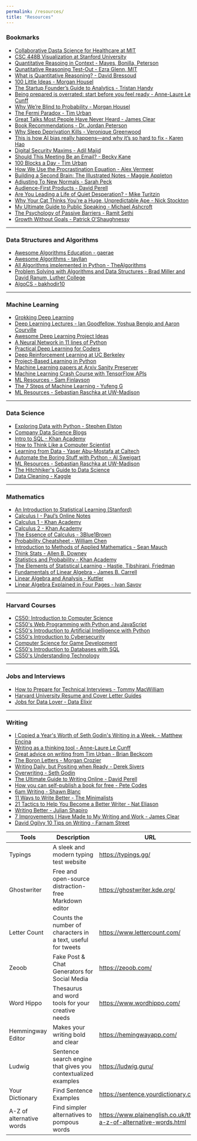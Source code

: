 ```yaml
---
permalink: /resources/
title: "Resources"
---
```


  <h3>Bookmarks</h3>
  <ul>
    <li>
      <a href="https://openlearninglibrary.mit.edu/courses/course-v1:MITx+HST.953x+3T2020/course/" target="_blank">Collaborative Dasta Science for Healthcare at MIT</a>
    </li>
    <li>
      <a href="https://web.stanford.edu/class/archive/cs/cs448b/cs448b.1166/cgi-bin/wiki/index.php?title=Main_Page" target="_blank">CSC 448B Visualization at Stanford University</a>
    </li>
    <li>
      <a href="http://www.uwyo.edu/wisdome/_files/documents/QRinContext_MayesPeterson.pdf" target="_blank">Quantitative Reasoing in Context - Mayes, Bonilla, Peterson</a>
    </li>
      <li>
      <a href="https://web.mit.edu/eglenn/www/QR/QR_Review_Web/Review_Handout_Web.html" target="_blank">Qunatitative Reasoning Test-Out - Ezra Glenn, MIT</a>
    </li>
      <li>
      <a href="https://www.mathvalues.org/masterblog/what-is-quantitative-reasoning" target="_blank">What is Quantitative Reasoning? - David Bressoud</a>
    </li>
    <li>
      <a href="https://collabfund.com/blog/100-little-ideas/" target="_blank">100 Little Ideas - Morgan Housel</a>
    </li>
    <li>
      <a href="https://thinkgrowth.org/the-startup-founders-guide-to-analytics-1d2176f20ac1" target="_blank">The Startup Founder’s Guide to Analytics - Tristan Handy</a>
    </li>
    <li>
      <a href="https://nesslabs.com/start-now" target="_blank">Being prepared is overrated: start before you feel ready - Anne-Laure Le Cunff</a>
    </li>
    <li>
      <a href="https://collabfund.com/blog/why-were-blind-to-probability/" target="_blank">Why We’re Blind to Probability - Morgan Housel</a>
    </li>
    <li>
      <a href="https://waitbutwhy.com/2014/05/fermi-paradox.html" target="_blank">The Fermi Paradox - Tim Urban</a>
    </li>
    <li>
      <a href="https://jamesclear.com/great-speeches" target="_blank">Great Talks Most People Have Never Heard - James Clear</a>
    </li>
    <li>
      <a href="https://www.jordanbpeterson.com/great-books/" target="_blank">Book Recommendations - Dr. Jordan Peterson</a>
    </li>
    <li>
      <a href="https://www.quantamagazine.org/why-sleep-deprivation-kills-20200604/" target="_blank">Why Sleep Deprivation Kills - Veronique Greenwood</a>
    </li>
    <li>
      <a href="https://www.technologyreview.com/2019/02/04/137602/this-is-how-ai-bias-really-happensand-why-its-so-hard-to-fix/" target="_blank">This is how AI bias really happens—and why it’s so hard to fix - Karen Hao</a>
    </li>
    <li>
      <a href="https://www.adilmajid.com/post/digital-security-maxims" target="_blank">Digital Security Maxims - Adil Majid</a>
    </li>
    <li>
      <a href="https://blog.doist.com/meeting-vs-email/" target="_blank">Should This Meeting Be an Email? - Becky Kane</a>
    </li>
    <li>
      <a href="https://waitbutwhy.com/2016/10/100-blocks-day.html" target="_blank">100 Blocks a Day - Tim Urban</a>
    </li>
    <li>
      <a href="https://alexvermeer.com/how-we-use-the-procrastination-equation/" target="_blank">How We Use the Procrastination Equation - Alex Vermeer</a>
    </li>
    <li>
      <a href="https://maggieappleton.com/basb" target="_blank">Building a Second Brain: The Illustrated Notes - Maggie Appleton</a>
    </li>
    <li>
      <a href="https://www.sarahkpeck.com/2020/04/adjusting-to-new-normals-four-things-april-26-2020/" target="_blank">Adjusting To New Normals - Sarah Peck</a>
    </li>
    <li>
      <a href="https://perell.com/essay/audience-first-products/" target="_blank">Audience-First Products - David Perell</a>
    </li>
    <li>
      <a href="https://www.miketuritzin.com/writing/are-you-leading-a-life-of-quiet-desperation/" target="_blank">Are You Leading a Life of Quiet Desperation? - Mike Turitzin</a>
    </li>
    <li>
      <a href="https://www.wired.com/2014/10/cat-thinks-youre-huge-unpredictable-ape/?fbclid=IwAR1b21vVGEcOaiOj_6eHui7DWUKP2g0oZqos9_ABbObOrqNS-8P7JWUYRGM" target="_blank">Why Your Cat Thinks You're a Huge, Unpredictable Ape - Nick Stockton</a>
    </li>
    <li>
      <a href="https://www.michaelashcroft.org/blog/my-ultimate-guide-to-public-speaking" target="_blank">My Ultimate Guide to Public Speaking - Michael Ashcroft</a>
    </li>
    <li>
      <a href="https://www.getrichslowly.org/passive-barriers/" target="_blank">The Psychology of Passive Barriers - Ramit Sethi</a>
    </li>
        <li>
      <a href="https://www.joincolossus.com/blog/posts/growth-without-goals?ref=candosts-space" target="_blank">Growth Without Goals - Patrick O'Shaughnessy</a>
    </li>
  </ul>
  <hr>
  <h3>Data Structures and Algorithms</h3>
  <ul>
    <li>
      <a href="https://github.com/gaerae/awesome-algorithms-education" target="_blank">Awesome Algorithms Education - gaerae</a>
    </li>
    <li>
      <a href="https://github.com/tayllan/awesome-algorithms" target="_blank">Awesome Algorithms - tayllan</a>
    </li>
    <li>
      <a href="https://github.com/TheAlgorithms/Python" target="_blank">All Algorithms implemented in Python - TheAlgorithms</a>
    </li>
    <li>
      <a href="https://runestone.academy/ns/books/published/pythonds/index.html" target="_blank">Problem Solving with Algorithms and Data Structures - Brad Miller and David Ranum, Luther College</a>
    </li>
    <li>
      <a href="https://github.com/bakhodir10/AlgoCS" target="_blank">AlgoCS - bakhodir10</a>
    </li>
  </ul>
  <hr>
  <h3>Machine Learning</h3>
  <ul>
    <li>
      <a href="https://github.com/iamtrask/Grokking-Deep-Learning" target="_blank">Grokking Deep Learning</a>
    </li>
    <li>
      <a href="https://www.deeplearningbook.org/lecture_slides.html" target="_blank">Deep Learning Lectures - Ian Goodfellow, Yoshua Bengio and Aaron Courville</a>
    </li>
    <li>
      <a href="https://github.com/NirantK/awesome-project-ideas" target="_blank">Awesome Deep Learning Project Ideas</a>
    </li>
    <li>
      <a href="https://iamtrask.github.io/2015/07/12/basic-python-network/" target="_blank">A Neural Network in 11 lines of Python</a>
    </li>
    <li>
      <a href="https://course.fast.ai/" target="_blank">Practical Deep Learning for Coders</a>
    </li>
    <li>
      <a href="http://rail.eecs.berkeley.edu/deeprlcourse/" target="_blank">Deep Reinforcement Learning at UC Berkeley</a>
    </li>
    <li>
      <a href="https://github.com/practical-tutorials/project-based-learning#python" target="_blank">Project-Based Learning in Python</a>
    </li>
    <li>
      <a href="https://arxiv-sanity-lite.com/" target="_blank">Machine Learning papers at Arxiv Sanity Preserver</a>
    </li>
    <li>
      <a href="https://developers.google.com/machine-learning/crash-course/" target="_blank">Machine Learning Crash Course with TensorFlow APIs</a>
    </li>
    <li>
      <a href="https://sgfin.github.io/learning-resources/" target="_blank">ML Resources - Sam Finlayson</a>
    </li>
    <li>
      <a href="https://towardsdatascience.com/the-7-steps-of-machine-learning-2877d7e5548e" target="_blank">The 7 Steps of Machine Learning - Yufeng G</a>
    </li>
    <li>
      <a href="https://pages.stat.wisc.edu/~sraschka/teaching/stat479-fs2018/#resources" target="_blank">ML Resources - Sebastian Raschka at UW-Madison</a>
    </li>
  </ul>
  <hr>
  <h3>Data Science</h3>
  <ul>
  <li>
    <a href="https://github.com/StephenElston/ExploringDataWithPython" target="_blank">Exploring Data with Python - Stephen Elston</a>
  </li>
  <li>
    <a href="https://github.com/caitlinhudon/company_data_science_blogs" target="_blank">Company Data Science Blogs</a>
  </li>
  <li>
    <a href="https://www.khanacademy.org/computing/computer-programming/sql" target="_blank">Intro to SQL - Khan Academy</a>
  </li>
  <li>
    <a href="http://www.openbookproject.net/thinkcs/python/english3e/" target="_blank">How to Think Like a Computer Scientist</a>
  </li>
  <li>
    <a href="https://work.caltech.edu/lectures.html#lectures" target="_blank">Learning from Data - Yaser Abu-Mostafa at Caltech</a>
  </li>
  <li>
    <a href="https://automatetheboringstuff.com/" target="_blank">Automate the Boring Stuff with Python - Al Sweigart</a>
  </li>
  <li>
    <a href="https://pages.stat.wisc.edu/~sraschka/teaching/stat479-fs2018/#resources" target="_blank">ML Resources - Sebastian Raschka at UW-Madison</a>
  </li>
  <li>
    <a href="https://github.com/dssg/hitchhikers-guide" target="_blank">The Hitchhiker's Guide to Data Science</a>
  </li>
  <li>
    <a href="https://www.kaggle.com/learn/data-cleaning" target="_blank">Data Cleaning - Kaggle</a>
  </li>
  </ul>
  <hr>
  <h3>Mathematics</h3>
  <ul>
      <li>
      <a href="https://www.statlearning.com/" target="_blank">An Introduction to Statistical Learning (Stanford)</a>
    </li>
    <li>
      <a href="https://tutorial.math.lamar.edu/Classes/CalcI/CalcI.aspx" target="_blank">Calculus I - Paul’s Online Notes</a>
    </li>
    <li>
      <a href="https://www.khanacademy.org/math/calculus-1" target="_blank">Calculus 1 - Khan Academy</a>
    </li>
    <li>
      <a href="https://www.khanacademy.org/math/calculus-2" target="_blank">Calculus 2 - Khan Academy</a>
    </li>
    <li>
      <a href="https://www.youtube.com/playlist?list=PL0-GT3co4r2wlh6UHTUeQsrf3mlS2lk6x" target="_blank">The Essence of Calculus - 3Blue1Brown</a>
    </li>
    <li>
      <a href="https://static1.squarespace.com/static/54bf3241e4b0f0d81bf7ff36/t/55e9494fe4b011aed10e48e5/1441352015658/probability_cheatsheet.pdf" target="_blank">Probability Cheatsheet - William Chen</a>
    </li>
    <li>
      <a href="http://www.wright.edu/~chaocheng.huang/lecture/mth4820/text/Caltech_applied_math.pdf" target="_blank">Introduction to Methods of Applied Mathematics - Sean Mauch</a>
    </li>
    <li>
      <a href="http://greenteapress.com/thinkstats/thinkstats.pdf" target="_blank">Think Stats - Allen B. Downey</a>
    </li>
    <li>
      <a href="https://www.khanacademy.org/math/statistics-probability" target="_blank">Statistics and Probability - Khan Academy</a>
    </li>
    <li>
      <a href="https://web.stanford.edu/~hastie/ElemStatLearn/printings/ESLII_print12.pdf" target="_blank">The Elements of Statistical Learning - Hastie, Tibshirani, Friedman</a>
    </li>
    <li>
      <a href="https://www.math.ubc.ca/~carrell/NB.pdf" target="_blank">Fundamentals of Linear Algebra - James B. Carrell</a>
    </li>
    <li>
      <a href="https://math.byu.edu/~klkuttle/EssentialLinearAlgebra.pdf" target="_blank">Linear Algebra and Analysis - Kuttler</a>
    </li>
    <li>
      <a href="https://courses.engr.illinois.edu/ece498rc3/fa2016/material/linearAlgebra_4pgs.pdf" target="_blank">Linear Algebra Explained in Four Pages - Ivan Savov</a>
    </li>
  </ul>
  <hr>
  <h3>Harvard Courses</h3>
  <ul>
      <li>
      <a href="https://pll.harvard.edu/course/cs50-introduction-computer-science" target="_blank">CS50: Introduction to Computer Science</a>
    </li>
    <li>
      <a href="https://www.edx.org/course/cs50s-web-programming-with-python-and-javascript" target="_blank">CS50's Web Programming with Python and JavaScript</a>
    </li>
    <li>
      <a href="https://www.edx.org/course/cs50s-introduction-to-artificial-intelligence-with-python" target="_blank">CS50's Introduction to Artificial Intelligence with Python</a>
    </li>
    <li>
      <a href="https://www.edx.org/course/cs50s-introduction-to-cybersecurity" target="_blank">CS50's Introduction to Cybersecurity</a>
    </li>
    <li>
      <a href="https://www.edx.org/professional-certificate/harvardx-computer-science-for-game-development" target="_blank">Computer Science for Game Development</a>
    </li>
    <li>
      <a href="https://www.edx.org/course/cs50s-introduction-to-databases-with-sql" target="_blank">CS50's Introduction to Databases with SQL</a>
    </li>
    <li>
      <a href="https://www.edx.org/course/cs50s-understanding-technology" target="_blank">CS50's Understanding Technology</a>
    </li>
  </ul>
  <hr>
  <h3>Jobs and Interviews</h3>
  <ul>
    <li>
      <a href="https://www.youtube.com/live/ii9NLvcAfpE?feature=share" target="_blank">How to Prepare for Technical Interviews - Tommy MacWilliam</a>
    </li>
    <li>
      <a href="https://drive.google.com/file/d/1VZTaSr87VBqp8COtuGOW1PH7tuyp8mnS/view?usp=sharing" target="_blank">Harvard University Resume and Cover Letter Guides</a>
    </li>
    <li>
      <a href="https://jobs.dataelixir.com/jobs" target="_blank">Jobs for Data Lover - Data Elixir</a>
    </li>
  </ul>
    <hr>
  <h3>Writing</h3>
  <ul>
    <li>
      <a href="https://thefutur.com/content/i-copied-a-years-worth-of-seth-godins-writing-in-a-week" target="_blank">I Copied a Year's Worth of Seth Godin's Writing in a Week. - Matthew Encina</a>
    </li>
    <li>
      <a href="https://nesslabs.com/writing-thinking-tool" target="_blank">Writing as a thinking tool - Anne-Laure Le Cunff</a>
    </li>
    <li>
      <a href="https://brianbeckcom.medium.com/great-advice-on-writing-from-tim-urban-e601053173cd" target="_blank">Great advice on writing from Tim Urban - Brian Beckcom</a>
    </li>
        <li>
      <a href="https://morgancrozier.com/boron-letters/" target="_blank">The Boron Letters - Morgan Crozier</a>
    </li>
    <li>
      <a href="https://sive.rs/nod" target="_blank">Writing Daily, but Positing when Ready - Derek Sivers</a>
    </li>
    <li>
      <a href="https://seths.blog/2019/06/overwriting/" target="_blank">Overwriting - Seth Godin</a>
    </li>
        <li>
      <a href="https://perell.com/essay/the-ultimate-guide-to-writing-online/" target="_blank">The Ultimate Guide to Writing Online - David Perell</a>
    </li>
    <li>
      <a href="https://www.petecodes.io/publish-ebook-imposter-syndrome/" target="_blank">How you can self-publish a book for free - Pete Codes</a>
    </li>
    <li>
      <a href="https://shawnblanc.net/2020/04/6am-writing/" target="_blank">6am Writing - Shawn Blanc</a>
    </li>
            <li>
      <a href="https://www.theminimalists.com/eleven/" target="_blank">11 Ways to Write Better - The Minimalists</a>
    </li>
    <li>
      <a href="https://www.nateliason.com/blog/better-writer" target="_blank">21 Tactics to Help You Become a Better Writer - Nat Eliason</a>
    </li>
    <li>
      <a href="https://www.julian.com/guide/write/intro" target="_blank">Writing Better - Julian Shapiro</a>
    </li>
            <li>
      <a href="https://jamesclear.com/sabbatical-improvements" target="_blank">7 Improvements I Have Made to My Writing and Work - James Clear</a>
    </li>
    <li>
      <a href="https://fs.blog/david-ogilvy-10-tips-on-writing/" target="_blank">David Ogilvy 10 Tips on Writing - Farnam Street</a>
    </li>
  </ul>

<table class="tg">
<thead>
  <tr>
    <th class="tg-amwm">Tools</th>
    <th class="tg-amwm">Description</th>
    <th class="tg-amwm">URL</th>
  </tr>
</thead>
<tbody>
  <tr>
    <td class="tg-baqh">Typings</td>
    <td class="tg-baqh">A sleek and modern typing test website</td>
    <td class="tg-baqh"><a href="https://typings.gg/" target="_blank">https://typings.gg/</a></td>
  </tr>
  <tr>
    <td class="tg-baqh">Ghostwriter</td>
    <td class="tg-baqh">Free and open-source distraction-free Markdown editor</td>
    <td class="tg-baqh"><a href="https://ghostwriter.kde.org/" target="_blank">https://ghostwriter.kde.org/</a></td>
  </tr>
  <tr>
    <td class="tg-baqh">Letter Count</td>
    <td class="tg-baqh">Counts the number of characters in a text, useful for tweets</td>
    <td class="tg-baqh"><a href="https://www.lettercount.com/" target="_blank">https://www.lettercount.com/</a></td>
  </tr>
  <tr>
    <td class="tg-baqh">Zeoob</td>
    <td class="tg-baqh">Fake Post &amp; Chat Generators for Social Media</td>
    <td class="tg-baqh"><a href="https://zeoob.com/" target="_blank">https://zeoob.com/</a></td>
  </tr>
  <tr>
    <td class="tg-baqh">Word Hippo</td>
    <td class="tg-baqh">Thesaurus and word tools for your creative needs</td>
    <td class="tg-baqh"><a href="https://www.wordhippo.com/" target="_blank">https://www.wordhippo.com/</a></td>
  </tr>
  <tr>
    <td class="tg-baqh">Hemmingway Editor</td>
    <td class="tg-baqh">Makes your writing bold and clear</td>
    <td class="tg-baqh"><a href="https://hemingwayapp.com/" target="_blank">https://hemingwayapp.com/</a></td>
  </tr>
  <tr>
    <td class="tg-baqh">Ludwig</td>
    <td class="tg-baqh">Sentence search engine that gives you contextualized examples</td>
    <td class="tg-baqh"><a href="https://ludwig.guru/" target="_blank">https://ludwig.guru/</a></td>
  </tr>
  <tr>
    <td class="tg-baqh">Your Dictionary</td>
    <td class="tg-baqh">Find Sentence Examples</td>
    <td class="tg-baqh"><a href="https://sentence.yourdictionary.com/" target="_blank">https://sentence.yourdictionary.com/</a></td>
  </tr>
  <tr>
    <td class="tg-baqh">A-Z of alternative words</td>
    <td class="tg-baqh">Find simpler alternatives to pompous words</td>
    <td class="tg-baqh"><a href="https://www.plainenglish.co.uk/the-a-z-of-alternative-words.html" target="_blank">https://www.plainenglish.co.uk/the-a-z-of-alternative-words.html</a></td>
  </tr>
</tbody>
</table>
